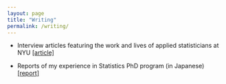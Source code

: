 ```yaml
---
layout: page
title: "Writing"
permalink: /writing/
---
```


* Interview articles featuring the work and lives of applied statisticians at NYU [[article]](https://wp.nyu.edu/priismblog/)

* Reports of my experience in Statistics PhD program (in Japanese) [[report]](https://www.funaifoundation.jp/scholarship/grantee_ishihara_miyabi.html)
